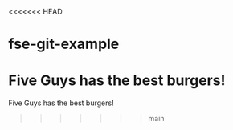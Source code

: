 <<<<<<< HEAD
# fse-git-example

Five Guys has the best burgers!
=======
Five Guys has the best burgers!
>>>>>>> main
